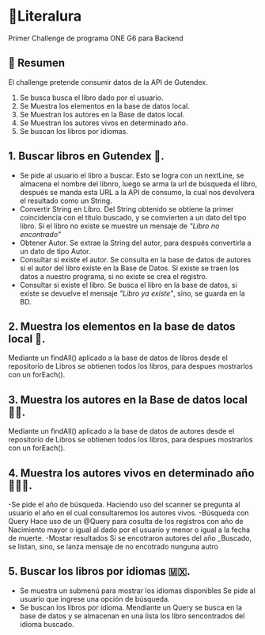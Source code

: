 # 📙Literalura #
Primer Challenge de programa ONE G6 para Backend

## 📄 Resumen ##
El challenge pretende consumir datos de la API de Gutendex. 
1. Se busca busca el libro dado por el usuario.
2. Se Muestra los elementos en la base de datos local.
3. Se Muestran los autores en la Base de datos local.
4. Se Muestran los autores vivos en determinado año.
5. Se buscan los libros por idiomas.

## 1. Buscar libros en Gutendex 🔎.
- Se pide al usuario el libro a buscar.
Esto se logra con un nextLine, se almacena el nombre del libnro, luego se arma la url de búsqueda el libro, después se manda esta URL a la API de consumo, la cual nos devolvera el resultado como un String.
- Convertir String en Libro.
Del String obtenido se obtiene la primer coincidencia con el título buscado, y se comvierten a un dato del tipo libro. Si el libro no existe se muestre un mensaje  de *"Libro no encontrado"*
- Obtener Autor.
Se extrae la String del autor, para después convertirla a un dato de tipo Autor.
- Consultar si existe el autor.
Se consulta en la base de datos de autores si el autor del libro existe en la Base de Datos. Si existe se traen los datos a nuestro programa, si no existe se crea el registro.
- Consultar si existe el libro.
Se busca el libro en la base de datos, si existe se devuelve el mensaje *"Libro ya existe"*, sino, se guarda en la BD.

## 2. Muestra los elementos en la base de datos local 📝.
Mediante un findAll() aplicado a la base de datos de libros desde el repositorio de Libros se obtienen todos los libros, para despues mostrarlos con un forEach().

## 3. Muestra los autores en la Base de datos local 🙋🏾. 
Mediante un findAll() aplicado a la base de datos de autores desde el repositorio de Libros se obtienen todos los libros, para despues mostrarlos con un forEach().

## 4. Muestra los autores vivos en determinado año 🤹🏿‍♂️.
-Se pide el año de búsqueda.
Haciendo uso del scanner se pregunta al usuario el año en el cual consultaremos los autores vivos.
-Búsqueda con Query
Hace uso de un @Query para cosulta de los registros con año de Nacimiento mayor o igual al dado  por el usuario y menor o igual a la fecha de muerte.
-Mostar resultados
Si se encotraron autores del año _Buscado,  se listan, sino, se lanza mensaje de no encotrado nunguna autro

## 5. Buscar los libros por idiomas 🇲🇽.
- Se muestra un submenú para mostrar los idiomas disponibles
Se pide al usuario que ingrese una opción de búsqueda.   
- Se buscan los libros por idioma.
Mendiante un Query se busca en la base de datos y se almacenan en una lista los libro sencontrados del idioma buscado.
 



